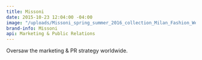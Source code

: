 ```yaml
---
title: Missoni
date: 2015-10-23 12:04:00 -04:00
image: "/uploads/Missoni_spring_summer_2016_collection_Milan_Fashion_Week6-c678ba.jpg"
brand-info: Missoni
api: Marketing & Public Relations
---
```


Oversaw the marketing & PR strategy worldwide.